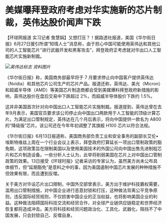 

# 美媒曝拜登政府考虑对华实施新的芯片制裁，英伟达股价闻声下跌

【环球网报道 实习记者
詹慧娟】又想打压？！据路透社报道，美国《华尔街日报》6月27日援引所谓“知情人士”消息称，由于担心中国可能使用英伟达和其他公司的人工智能芯片“进行武器开发和黑客攻击”，拜登政府正考虑就对华出口人工智能芯片实施新制裁。

![](https://inews.gtimg.com/om_bt/Ovq2Vn-F6NupZzRZgdbO-HmW1eqmqqNA9pZIRqTpdXSsYAA/1000)_英伟达标志 资料图片_

《华尔街日报》称，美国商务部最早将于 7
月要求停止向中国客户提供英伟达（Nvidia）和其他芯片公司生产的芯片产品。报道还称，英伟达、美光（Micron）和超威半导体（AMD）等美国芯片制造商都会受到美媒爆料拜登政府新措施的影响，英伟达股价在盘后交易中下跌超过
2%，而超威半导体股价下跌约 1.5%。

这并非美国首次针对向中国出口人工智能芯片实施制裁。报道提到，英伟达曾在去年9月表示，美国官员要求该公司停止向中国出口两款用于人工智能的顶级计算芯片。为满足出口管制规定，英伟达在几个月后表示，将向中国提供一款名为
A800 的“降级版”芯片。该公司还在今年年初调整了其旗舰 H100 芯片以符合法规。

《华尔街日报》6月13日报道称，美国商务部负责工业和安全事务的副部长艾伦•埃斯特维兹上周在一个行业会议上表示，拜登政府打算延长一项出口管制政策的豁免期，这项政策旨在限制美国以及使用美国技术的外国公司向中国出售先进制程芯片和芯片制造设备。一些分析人士认为，此举将削弱美国在芯片上对中国出口管制政策的效果。13日接受《环球时报》记者采访的专家认为，虽然美方尚未公布具体细节，但“延期豁免”是意料之中的事，因为美国遏制中国芯片发展的种种措施不但效果有限，而且遭到反噬。

关于美方对华设芯片出口限制，中国外交部曾表示，美方出于维护科技霸权需要，滥用出口管制措施，对中国企业进行恶意封锁和打压，这种做法背离公平竞争原则，违反国际经贸规则，不仅损害中国企业的正当权益，也将影响美国企业的利益。这种做法阻碍国际科技交流和经贸合作，对全球产业链供应链稳定和世界经济恢复都将造成冲击。美方将科技和经贸问题政治化、工具化、武器化，阻挡不了中国发展，只会封锁自己、反噬自身。

